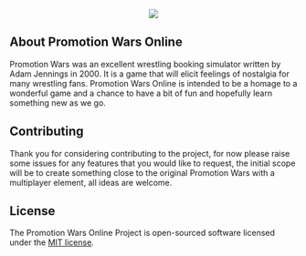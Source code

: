 <p align="center"><img src="http://geocities.ws/promwars/banner.jpg"></p>

## About Promotion Wars Online

Promotion Wars was an excellent wrestling booking simulator written by Adam Jennings in 2000. It is a game that will elicit feelings of nostalgia for many wrestling fans. Promotion Wars Online is intended to be a homage to a wonderful game and a chance to have a bit of fun and hopefully learn something new as we go. 

## Contributing

Thank you for considering contributing to the project, for now please raise some issues for any features that you would like to request, the initial scope will be to create something close to the original Promotion Wars with a multiplayer element, all ideas are welcome.

## License

The Promotion Wars Online Project is open-sourced software licensed under the [MIT license](http://opensource.org/licenses/MIT).
